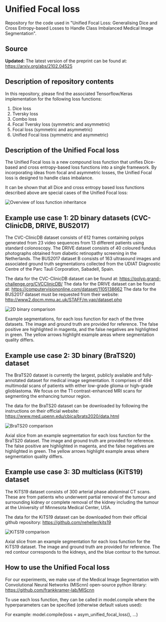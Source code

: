# Unified Focal loss
Repository for the code used in "Unified Focal Loss: Generalising Dice and Cross Entropy-based Losses to Handle Class Imbalanced Medical Image Segmentation".

## Source
**Updated:** The latest version of the preprint can be found at: https://arxiv.org/abs/2102.04525

## Description of repository contents
In this repository, please find the associated Tensorflow/Keras implementation for the following loss functions:
1. Dice loss
2. Tversky loss
3. Combo loss
4. Focal Tversky loss (symmetric and asymmetric)
5. Focal loss (symmetric and asymmetric)
7. Unified Focal loss (symmetric and asymmetric)

## Description of the Unified Focal loss
The Unified Focal loss is a new compound loss function that unifies Dice-based and cross entropy-based loss functions into a single framework. By incorporating ideas from focal and asymmetric losses, the Unified Focal loss is designed to handle class imbalance.

It can be shown that all Dice and cross entropy based loss functions described above are special cases of the Unified Focal loss:

![Overview of loss function inheritance](https://github.com/mlyg/unified-focal-loss/blob/main/Figures/Overview.png)


## Example use case 1: 2D binary datasets (CVC-ClinicDB, DRIVE, BUS2017)

The CVC-ClinicDB dataset consists of 612 frames containing polyps generated from 23 video sequences from 13 different patients using standard colonoscopy.
The DRIVE dataset consists of 40 coloured fundus photographs obtained from diabetic retinopathy screening in the Netherlands.
The BUS2017 dataset B consists of 163 ultrasound images and associated ground truth segmentations collected from the UDIAT Diagnostic Centre of the Parc Tauli Corporation, Sabadell, Spain.

The data for the CVC-ClinicDB dataset can be found at: https://polyp.grand-challenge.org/CVCClinicDB/
The data for the DRIVE dataset can be found at: https://computervisiononline.com/dataset/1105138662
The data for the BUS2017 dataset must be requested from their website: http://www2.docm.mmu.ac.uk/STAFF/m.yap/dataset.php

![2D binary comparison](https://github.com/mlyg/unified-focal-loss/blob/main/Figures/2D_binary.png)

Example segmentations, for each loss function for each of the three datasets. The image and ground truth are provided for reference. The false positive are highlighted in magenta, and the false negatives are highlighted in green. The yellow arrows highlight example areas where segmentation quality differs.

## Example use case 2: 3D binary (BraTS20) dataset

The BraTS20 dataset is currently the largest, publicly available and fully-annotated dataset for medical image segmentation. It comprises of 494 multimodal scans of patients with either low-grade glioma or high-grade glioblastoma. We focus on the T1 contrast-enhanced MRI scans for segmenting the enhancing tumour region.

The data for the BraTS20 dataset can be downloaded by following the instructions on their official website: https://www.med.upenn.edu/cbica/brats2020/data.html

![BraTS20 comparison](https://github.com/mlyg/unified-focal-loss/blob/main/Figures/3D_binary.png)

Axial slice from an example segmentation for each loss function for the BraTS20 dataset. The image and ground truth are provided for reference. The false positive are highlighted in magenta, and the false negatives are highlighted in green. The yellow arrows highlight example areas where segmentation quality differs.

## Example use case 3: 3D multiclass (KiTS19) dataset

The KiTS19 dataset consists of 300 arterial phase abdominal CT scans. These are from patients who underwent partial removal of the tumour and surrounding kidney or complete removal of the kidney including the tumour at the University of Minnesota Medical Center, USA.

The data for the KiTS19 dataset can be downloaded from their official github repository: https://github.com/neheller/kits19

![KiTS19 comparison](https://github.com/mlyg/mixed-focal-loss/blob/main/Figures/3D_multiclass.png)

Axial slice from an example segmentation for each loss function for the KiTS19 dataset. The image and ground truth are provided for reference. The red contour corresponds to the kidneys, and the blue contour to the tumour.

## How to use the Unified Focal loss

For our experiments, we make use of the Medical Image Segmentation with Convolutional Neural Networks (MIScnn) open-source python library: 
https://github.com/frankkramer-lab/MIScnn

To use each loss function, they can be called in model.compile where the hyperparameters can be specified (otherwise default values used):

For example:
model.compile(loss = asym_unified_focal_loss(), ...)
